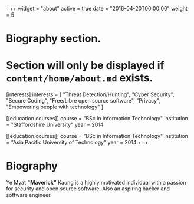 +++
widget = "about"
active = true
date = "2016-04-20T00:00:00"
weight = 5

# Biography section.
# Section will only be displayed if `content/home/about.md` exists.
[interests]
    interests = [
        "Threat Detection/Hunting",
        "Cyber Security",
        "Secure Coding",
        "Free/Libre open source software",
        "Privacy",
        "Empowering people with technology"
    ]

[[education.courses]]
    course = "BSc in Information Technology"
    institution = "Staffordshire University"
    year = 2014

[[education.courses]]
    course = "BSc in Information Technology"
    institution = "Asia Pacific University of Technology"
    year = 2014
+++

# Biography

Ye Myat **"Maverick"** Kaung is a highly motivated individual with a passion for
security and open source software. Also an aspiring hacker and software
engineer.
